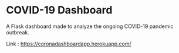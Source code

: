 # COVID-19 Dashboard

A Flask dashboard made to analyze the ongoing COVID-19 pandemic outbreak.

Link : https://coronadashboardapp.herokuapp.com/
